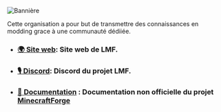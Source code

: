 ![Bannière](https://user-images.githubusercontent.com/40738104/185897182-56ae327c-4cff-4492-97bf-22ccb1af363a.jpg)

Cette organisation a pour but de transmettre des connaissances en modding grace à une communauté dédiiée.

- ### [🌍 Site web](https://lesmoddeursfrancais.com/): Site web de LMF.
- ### [🎙 Discord](https://discord.lesmoddeursfrancais.com/): Discord du projet LMF.
- ### [📖 Documentation](https://forge-doc.lesmoddeursfrancais.com/) : Documentation non officielle du projet [MinecraftForge](https://files.minecraftforge.net/)
